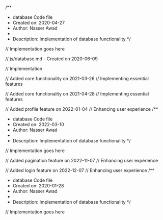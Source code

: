 /**
 * database Code file
 * Created on: 2020-04-27
 * Author: Nasser Awad
 *
 * Description: Implementation of database functionality
 */
 
// Implementation goes here

// js/database.md - Created on 2020-06-09

// Implementation

// Added core functionality on 2021-03-26
// Implementing essential features

// Added core functionality on 2021-04-28
// Implementing essential features

// Added profile feature on 2022-01-04
// Enhancing user experience
/**
 * database Code file
 * Created on: 2022-03-10
 * Author: Nasser Awad
 *
 * Description: Implementation of database functionality
 */
 
// Implementation goes here


// Added pagination feature on 2022-11-07
// Enhancing user experience

// Added login feature on 2022-12-07
// Enhancing user experience
/**
 * database Code file
 * Created on: 2020-01-28
 * Author: Nasser Awad
 *
 * Description: Implementation of database functionality
 */
 
// Implementation goes here

